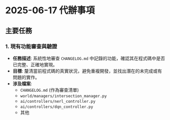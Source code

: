 # 2025-06-17 代辦事項

## 主要任務

### 1. 現有功能審查與驗證

- **任務描述**: 系統性地審查 `CHANGELOG.md` 中記錄的功能，確認其在程式碼中是否已完整、正確地實現。
- **目標**: 釐清當前程式碼的真實狀況，避免重複開發，並找出潛在的未完成或有問題的實作。
- **涉及檔案**:
  - `CHANGELOG.md` (作為審查清單)
  - `world/managers/intersection_manager.py`
  - `ai/controllers/nerl_controller.py`
  - `ai/controllers/dqn_controller.py`
  - 其他
